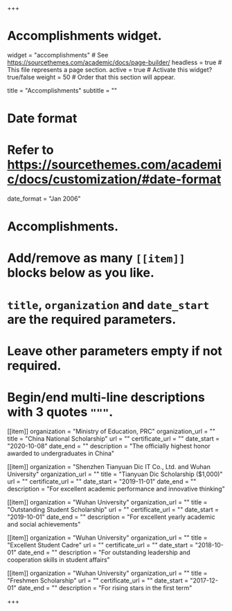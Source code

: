 +++
# Accomplishments widget.
widget = "accomplishments"  # See https://sourcethemes.com/academic/docs/page-builder/
headless = true  # This file represents a page section.
active = true  # Activate this widget? true/false
weight = 50  # Order that this section will appear.

title = "Accomplish&shy;ments"
subtitle = ""

# Date format
#   Refer to https://sourcethemes.com/academic/docs/customization/#date-format
date_format = "Jan 2006"

# Accomplishments.
#   Add/remove as many `[[item]]` blocks below as you like.
#   `title`, `organization` and `date_start` are the required parameters.
#   Leave other parameters empty if not required.
#   Begin/end multi-line descriptions with 3 quotes `"""`.

[[item]]
  organization = "Ministry of Education, PRC"
  organization_url = ""
  title = "China National Scholarship"
  url = ""
  certificate_url = ""
  date_start = "2020-10-08"
  date_end = ""
  description = "The officially highest honor awarded to undergraduates in China"

[[item]]
  organization = "Shenzhen Tianyuan Dic IT Co., Ltd. and Wuhan University"
  organization_url = ""
  title = "Tianyuan Dic Scholarship ($1,000)"
  url = ""
  certificate_url = ""
  date_start = "2019-11-01"
  date_end = ""
  description = "For excellent academic performance and innovative thinking"

[[item]]
  organization = "Wuhan University"
  organization_url = ""
  title = "Outstanding Student Scholarship"
  url = ""
  certificate_url = ""
  date_start = "2019-10-01"
  date_end = ""
  description = "For excellent yearly academic and social achievements"
  
[[item]]
  organization = "Wuhan University"
  organization_url = ""
  title = "Excellent Student Cadre"
  url = ""
  certificate_url = ""
  date_start = "2018-10-01"
  date_end = ""
  description = "For outstanding leadership and cooperation skills in student affairs"

[[item]]
  organization = "Wuhan University"
  organization_url = ""
  title = "Freshmen Scholarship"
  url = ""
  certificate_url = ""
  date_start = "2017-12-01"
  date_end = ""
  description = "For rising stars in the first term"

+++
